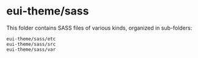 # eui-theme/sass

This folder contains SASS files of various kinds, organized in sub-folders:

    eui-theme/sass/etc
    eui-theme/sass/src
    eui-theme/sass/var
